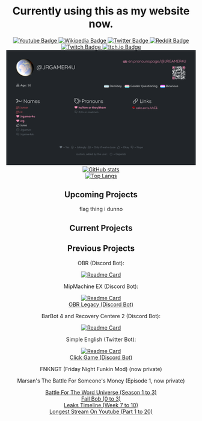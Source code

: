 <main align="center">
<h1>
	Currently using this as my website now.
</h1>

<a href="https://www.youtube.com/JRGAMER4U">
	<img src="https://img.shields.io/badge/-Youtube-black?style=for-the-badge&logo=Youtube" alt="Youtube Badge">
</a>
<a href="https://en.wikipedia.org/wiki/User:Jrgamer4u">
	<img src="https://img.shields.io/badge/-Wikipedia-black?style=for-the-badge&logo=Wikipedia" alt="Wikipedia Badge">
</a>
<a href="https://twitter.com/jrgamer4u">
	<img src="https://img.shields.io/badge/-Twitter-black?style=for-the-badge&logo=Twitter" alt="Twitter Badge">
</a>
<a href="https://www.reddit.com/user/jrgamer4u">
	<img src="https://img.shields.io/badge/-Reddit-black?style=for-the-badge&logo=Reddit" alt="Reddit Badge">
</a>
<a href="https://www.twitch.tv/jrgamer4uoubore">
	<img src="https://img.shields.io/badge/-Twitch-black?style=for-the-badge&logo=Twitch" alt="Twitch Badge">
</a>
<a href="https://jrgamer4u.itch.io/">
	<img src="https://img.shields.io/badge/-Itch.io-black?style=for-the-badge&logo=Itch.io" alt="Itch.io Badge">
</a>
<br>

<a href="https://en.pronouns.page/@JRGAMER4U">
	<img src="pronowns-page.png" alt="pronowns.page">
</a>
<br>

<a href="https://github.com/jrgamer4u">
	<img src="https://github-readme-stats.vercel.app/api?username=jrgamer4u&theme=transparent" alt="GitHub stats">
</a>
<br>

<a href="https://github.com/jrgamer4u">
	<img src="https://github-readme-stats.vercel.app/api/top-langs/?username=jrgamer4u&theme=transparent" alt="Top Langs">
</a>

<h2>
	Upcoming Projects
</h2>

flag thing i dunno

<h2>
	Current Projects
</h2>

<h2>
	Previous Projects
</h2>

OBR (Discord Bot):
<br>

<a href="https://github.com/jrgamer4u/OBR">
	<img src="https://github-readme-stats.vercel.app/api/pin/?username=jrgamer4u&repo=OBR&theme=transparent" alt="Readme Card">
</a>
<br>

MipMachine EX (Discord Bot):
<br>

<a href="https://github.com/jrgamer4u/MipMachine-EX">
	<img src="https://github-readme-stats.vercel.app/api/pin/?username=jrgamer4u&repo=MipMachine-EX&theme=transparent" alt="Readme Card">
</a>
<br>

<a href="https://github.com/Jrgamer4u/MipMachine-EX/tree/Legacy">
OBR Legacy (Discord Bot)
</a>
<br>

BarBot 4 and Recovery Centere 2 (Discord Bot):
<br>

<a href="https://github.com/jrgamer4u/Bar-Bot">
	<img src="https://github-readme-stats.vercel.app/api/pin/?username=jrgamer4u&repo=Bar-Bot&theme=transparent" alt="Readme Card">
</a>
<br>

Simple English (Twitter Bot):
<br>

<a href="https://github.com/jrgamer4u/Simple-English">
	<img src="https://github-readme-stats.vercel.app/api/pin/?username=jrgamer4u&repo=Simple-English&theme=transparent" alt="Readme Card">
</a>
<br>

<a href="https://github.com/Jrgamer4u/MipMachine-EX/tree/CC1.0.2">
Click Game (Discord Bot)
</a>
<br>

FNKNGT (Friday Night Funkin Mod) (now private)
<br>

Marsan's The Battle For Someone's Money (Episode 1, now private)
<br>

<a href="https://www.youtube.com/playlist?list=PLJCLnmjnTOghhlyRSsvw0GwYgiV8k3LQO">
	Battle For The Word Universe (Season 1 to 3)
</a>
<br>

<a href="https://www.youtube.com/playlist?list=PLJCLnmjnTOgh0EmpQweS0XiLin6sK-1v-">
	Fail Bob (0 to 3)
</a>
<br>

<a href="https://www.youtube.com/playlist?list=PLJCLnmjnTOgjCT1S0AyepaOKTqNqQedQy">
	Leaks Timeline (Week 7 to 10)
</a>
<br>

<a href="https://www.youtube.com/playlist?list=PLJCLnmjnTOgirFN_uPbwcRt2W9s35B4Xh">
	Longest Stream On Youtube (Part 1 to 20)
</a>

</main>

